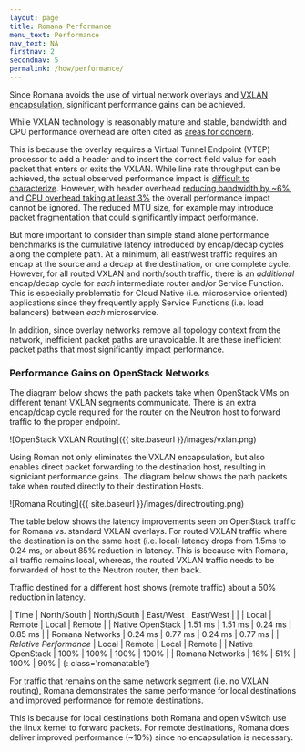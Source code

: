 ```yaml
---
layout: page
title: Romana Performance
menu_text: Performance
nav_text: NA
firstnav: 2
secondnav: 5
permalink: /how/performance/
---
```


Since Romana avoids the use of virtual network overlays and [VXLAN encapsulation](/how/background/#vxlan-tenant-isolation), significant performance gains can be achieved.

While VXLAN technology is reasonably mature and stable, bandwidth and CPU performance overhead are often cited as [areas for concern]( http://www.enterprisenetworkingplanet.com/netsp/vxlan-beyond-the-hype.html).

This is because the overlay requires a Virtual Tunnel Endpoint (VTEP) processor to add a header and to insert the correct field value for each packet that enters or exits the VXLAN. While line rate throughput can be achieved, the actual observed performance impact is [difficult to characterize](http://blog.ipspace.net/2015/02/performance-of-hypervisor-based-overlay.html). However, with header overhead [reducing bandwidth by ~6%](http://packetpushers.net/vxlan-udp-ip-ethernet-bandwidth-overheads/), and [CPU overhead taking at least 3%](http://chinog.org/wp-content/uploads/2015/05/Optimizing-Your-Virtual-Switch-for-VXLAN.pdf) the overall performance impact cannot be ignored. The reduced MTU size, for example may introduce packet fragmentation that could significantly impact [performance](http://www.networkworld.com/article/2224654/cisco-subnet/mtu-size-issues.html). 
 
But more important to consider than simple stand alone performance benchmarks is the cumulative latency introduced by encap/decap cycles along the complete path. At a minimum, all east/west traffic requires an encap at the source and a decap at the destination, or one complete cycle. However, for all routed VXLAN and north/south traffic, there is an *additional* encap/decap cycle for *each* intermediate router and/or Service Function. This is especially problematic for Cloud Native (i.e. microservice oriented) applications since they frequently apply Service Functions (i.e. load balancers) between *each* microservice.

In addition, since overlay networks remove all topology context from the network, inefficient packet paths are unavoidable. It are these inefficient packet paths that most significantly impact performance.

### Performance Gains on OpenStack Networks


The diagram below shows the path packets take when OpenStack VMs on different tenant VXLAN segments communicate. There is an extra encap/dcap cycle required for the router on the Neutron host to forward traffic to the proper endpoint. 

![OpenStack VXLAN Routing]({{ site.baseurl }}/images/vxlan.png) 

Using Roman not only eliminates the VXLAN encapsulation, but also enables direct packet forwarding to the destination host, resulting in signiciant performance gains. The diagram below shows the path packets take when routed directly to their destination Hosts.

![Romana Routing]({{ site.baseurl }}/images/directrouting.png) 

The table below shows the latency improvements seen on OpenStack traffic for Romana vs. standard VXLAN overlays. For routed VXLAN traffic where the destination is on the same host (i.e. local) latency drops from 1.5ms to 0.24 ms, or about 85% reduction in latency. This is because with Romana, all traffic remains local, whereas, the routed VXLAN traffic needs to be forwarded of host to the Neutron router, then back. 

Traffic destined for a different host shows (remote traffic) about a 50% reduction in latency.


| Time | North/South | North/South | East/West | East/West |
| | Local | Remote | Local | Remote |
| Native OpenStack | 1.51 ms | 1.51 ms | 0.24 ms | 0.85 ms |
| Romana Networks | 0.24 ms | 0.77 ms | 0.24 ms | 0.77 ms |
| *Relative Performance* | Local | Remote | Local | Remote |
| Native OpenStack | 100% | 100% | 100% | 100% |
| Romana Networks | 16% | 51% | 100% | 90% |
{: class='romanatable'}

For traffic that remains on the same network segment (i.e. no VXLAN routing), Romana demonstrates the same performance for local destinations and improved performance for remote destinations. 

This is because for local destinations both Romana and open vSwitch use the linux kernel to forward packets. For remote destinations, Romana does deliver improved performance (~10%) since no encapsulation is necessary.



